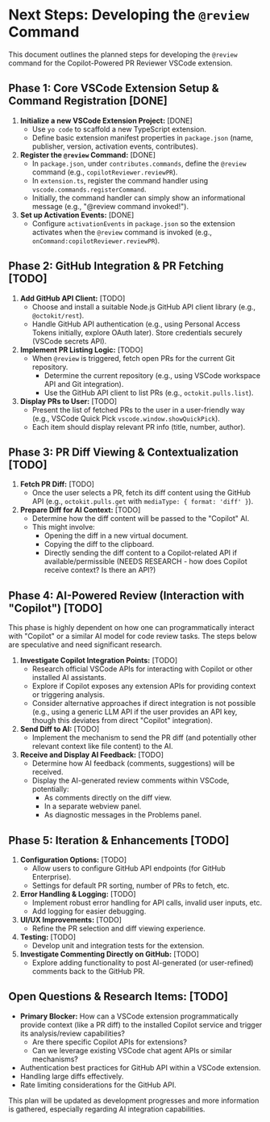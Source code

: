 # Next Steps: Developing the `@review` Command

This document outlines the planned steps for developing the `@review` command for the Copilot-Powered PR Reviewer VSCode extension.

## Phase 1: Core VSCode Extension Setup & Command Registration [DONE]

1.  **Initialize a new VSCode Extension Project:** [DONE]
    *   Use `yo code` to scaffold a new TypeScript extension.
    *   Define basic extension manifest properties in `package.json` (name, publisher, version, activation events, contributes).
2.  **Register the `@review` Command:** [DONE]
    *   In `package.json`, under `contributes.commands`, define the `@review` command (e.g., `copilotReviewer.reviewPR`).
    *   In `extension.ts`, register the command handler using `vscode.commands.registerCommand`.
    *   Initially, the command handler can simply show an informational message (e.g., "@review command invoked!").
3.  **Set up Activation Events:** [DONE]
    *   Configure `activationEvents` in `package.json` so the extension activates when the `@review` command is invoked (e.g., `onCommand:copilotReviewer.reviewPR`).

## Phase 2: GitHub Integration & PR Fetching [TODO]

1.  **Add GitHub API Client:** [TODO]
    *   Choose and install a suitable Node.js GitHub API client library (e.g., `@octokit/rest`).
    *   Handle GitHub API authentication (e.g., using Personal Access Tokens initially, explore OAuth later). Store credentials securely (VSCode secrets API).
2.  **Implement PR Listing Logic:** [TODO]
    *   When `@review` is triggered, fetch open PRs for the current Git repository.
        *   Determine the current repository (e.g., using VSCode workspace API and Git integration).
        *   Use the GitHub API client to list PRs (e.g., `octokit.pulls.list`).
3.  **Display PRs to User:** [TODO]
    *   Present the list of fetched PRs to the user in a user-friendly way (e.g., VSCode Quick Pick `vscode.window.showQuickPick`).
    *   Each item should display relevant PR info (title, number, author).

## Phase 3: PR Diff Viewing & Contextualization [TODO]

1.  **Fetch PR Diff:** [TODO]
    *   Once the user selects a PR, fetch its diff content using the GitHub API (e.g., `octokit.pulls.get` with `mediaType: { format: 'diff' }`).
2.  **Prepare Diff for AI Context:** [TODO]
    *   Determine how the diff content will be passed to the "Copilot" AI.
    *   This might involve:
        *   Opening the diff in a new virtual document.
        *   Copying the diff to the clipboard.
        *   Directly sending the diff content to a Copilot-related API if available/permissible (NEEDS RESEARCH - how does Copilot receive context? Is there an API?)

## Phase 4: AI-Powered Review (Interaction with "Copilot") [TODO]

This phase is highly dependent on how one can programmatically interact with "Copilot" or a similar AI model for code review tasks. The steps below are speculative and need significant research.

1.  **Investigate Copilot Integration Points:** [TODO]
    *   Research official VSCode APIs for interacting with Copilot or other installed AI assistants.
    *   Explore if Copilot exposes any extension APIs for providing context or triggering analysis.
    *   Consider alternative approaches if direct integration is not possible (e.g., using a generic LLM API if the user provides an API key, though this deviates from direct "Copilot" integration).
2.  **Send Diff to AI:** [TODO]
    *   Implement the mechanism to send the PR diff (and potentially other relevant context like file content) to the AI.
3.  **Receive and Display AI Feedback:** [TODO]
    *   Determine how AI feedback (comments, suggestions) will be received.
    *   Display the AI-generated review comments within VSCode, potentially:
        *   As comments directly on the diff view.
        *   In a separate webview panel.
        *   As diagnostic messages in the Problems panel.

## Phase 5: Iteration & Enhancements [TODO]

1.  **Configuration Options:** [TODO]
    *   Allow users to configure GitHub API endpoints (for GitHub Enterprise).
    *   Settings for default PR sorting, number of PRs to fetch, etc.
2.  **Error Handling & Logging:** [TODO]
    *   Implement robust error handling for API calls, invalid user inputs, etc.
    *   Add logging for easier debugging.
3.  **UI/UX Improvements:** [TODO]
    *   Refine the PR selection and diff viewing experience.
4.  **Testing:** [TODO]
    *   Develop unit and integration tests for the extension.
5.  **Investigate Commenting Directly on GitHub:** [TODO]
    *   Explore adding functionality to post AI-generated (or user-refined) comments back to the GitHub PR.

## Open Questions & Research Items: [TODO]

*   **Primary Blocker:** How can a VSCode extension programmatically provide context (like a PR diff) to the installed Copilot service and trigger its analysis/review capabilities?
    *   Are there specific Copilot APIs for extensions?
    *   Can we leverage existing VSCode chat agent APIs or similar mechanisms?
*   Authentication best practices for GitHub API within a VSCode extension.
*   Handling large diffs effectively.
*   Rate limiting considerations for the GitHub API.

This plan will be updated as development progresses and more information is gathered, especially regarding AI integration capabilities.
